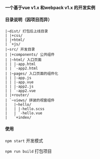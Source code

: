 #### 一个基于vue v1.x 和webpack v1.x 的开发实例

#### 目录说明（因项目而异）

```
|~dist/ 打包后上线目录
| |+css/
| |+html/
| `+js/
|~src/ 开发目录
| |+components/ 公共组件
| |~html/ 入口页面
| | |-app.html 
| | `-app2.html
| |~pages/ 入口页面的组件化
| | |-app.js
| | |-app.vue
| | |-app2.js
| | `-app2.vue
| |+router/
| `~views/ 拼装的视窗组件
|   |~hello/
|   | |-hello.scss
|   | `-hello.vue
|   `+index/
```

#### 使用

``npm start`` 开发模式

``npm run build`` 打包项目
